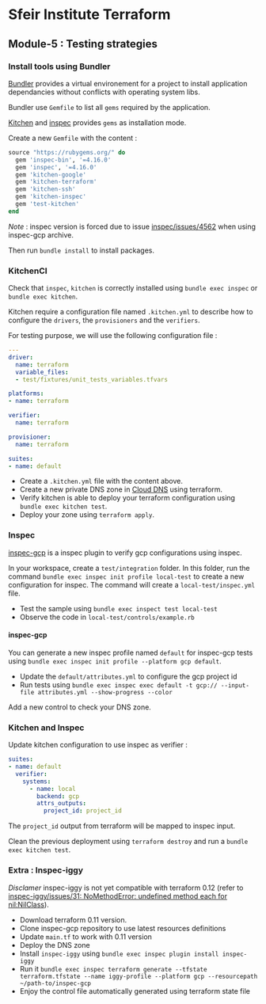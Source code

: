 # Sfeir Institute Terraform

## Module-5 : Testing strategies

### Install tools using Bundler

[Bundler](https://bundler.io/) provides a virtual environement for a project to install application dependancies without conflicts with operating system libs.

Bundler use `Gemfile` to list all `gems` required by the application.

[Kitchen](https://kitchen.ci/) and [inspec](https://www.inspec.io/) provides `gems` as installation mode.

Create a new `Gemfile` with the content :

```ruby
source "https://rubygems.org/" do
  gem 'inspec-bin', '=4.16.0'
  gem 'inspec', '=4.16.0'
  gem 'kitchen-google'
  gem 'kitchen-terraform'
  gem 'kitchen-ssh'
  gem 'kitchen-inspec'
  gem 'test-kitchen'
end
```

*Note* : inspec version is forced due to issue [inspec/issues/4562](https://github.com/inspec/inspec/issues/4562) when using inspec-gcp archive.

Then run `bundle install` to install packages.

### KitchenCI

Check that `inspec`, `kitchen` is correctly installed using `bundle exec inspec` or `bundle exec kitchen`.

Kitchen require a configuration file named `.kitchen.yml` to describe how to configure the `drivers`, the `provisioners` and the `verifiers`.

For testing purpose, we will use the following configuration file :

```yaml
---
driver:
  name: terraform
  variable_files:
  - test/fixtures/unit_tests_variables.tfvars

platforms:
- name: terraform

verifier:
  name: terraform

provisioner:
  name: terraform

suites:
- name: default
```

* Create a `.kitchen.yml` file with the content above.
* Create a new private DNS zone in [Cloud DNS](https://www.terraform.io/docs/providers/google/r/dns_managed_zone.html) using terraform.
* Verify kitchen is able to deploy your terraform configuration using `bundle exec kitchen test`.
* Deploy your zone using `terraform apply`.

### Inspec

[inspec-gcp](https://github.com/inspec/inspec-gcp) is a inspec plugin to verify gcp configurations using inspec.

In your workspace, create a `test/integration` folder.
In this folder, run the command `bundle exec inspec init profile local-test` to create a new configuration for inspec.
The command will create a `local-test/inspec.yml` file.

* Test the sample using `bundle exec inspect test local-test`
* Observe the code in `local-test/controls/example.rb`

#### inspec-gcp

You can generate a new inspec profile named `default` for inspec-gcp tests using `bundle exec inspec init profile --platform gcp default`.

* Update the `default/attributes.yml` to configure the gcp project id
* Run tests using `bundle exec inspec exec default -t gcp:// --input-file attributes.yml --show-progress --color`

Add a new control to check your DNS zone.

### Kitchen and Inspec

Update kitchen configuration to use inspec as verifier :

```yaml
suites:
- name: default
  verifier:
    systems:
      - name: local
        backend: gcp
        attrs_outputs:
          project_id: project_id
```

The `project_id` output from terraform will be mapped to inspec input.

Clean the previous deployment using `terraform destroy` and run a `bundle exec kitchen test`.

### Extra : Inspec-iggy

*Disclamer* inspec-iggy is not yet compatible with terraform 0.12 (refer to [inspec-iggy/issues/31: NoMethodError: undefined method each for nil:NilClass](https://github.com/mattray/inspec-iggy/issues/31)).

* Download terraform 0.11 version.
* Clone inspec-gcp repository to use latest resources definitions
* Update `main.tf` to work with 0.11 version
* Deploy the DNS zone
* Install `inspec-iggy` using `bundle exec inspec plugin install inspec-iggy`
* Run it `bundle exec inspec terraform generate --tfstate terraform.tfstate --name iggy-profile --platform gcp --resourcepath ~/path-to/inspec-gcp`
* Enjoy the control file automatically generated using terraform state file
